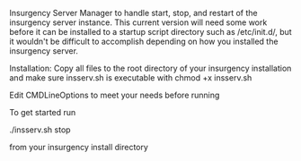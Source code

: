 Insurgency Server Manager to handle start, stop, and restart of the insurgency server instance.  This current version will need some work before it can be installed to a startup script directory such as /etc/init.d/, but it wouldn't be difficult to accomplish depending on how you installed the insurgency server.

Installation: Copy all files to the root directory of your insurgency installation and make sure insserv.sh is executable with chmod +x insserv.sh


Edit CMDLineOptions to meet your needs before running

To get started run

./insserv.sh stop

from your insurgency install directory

